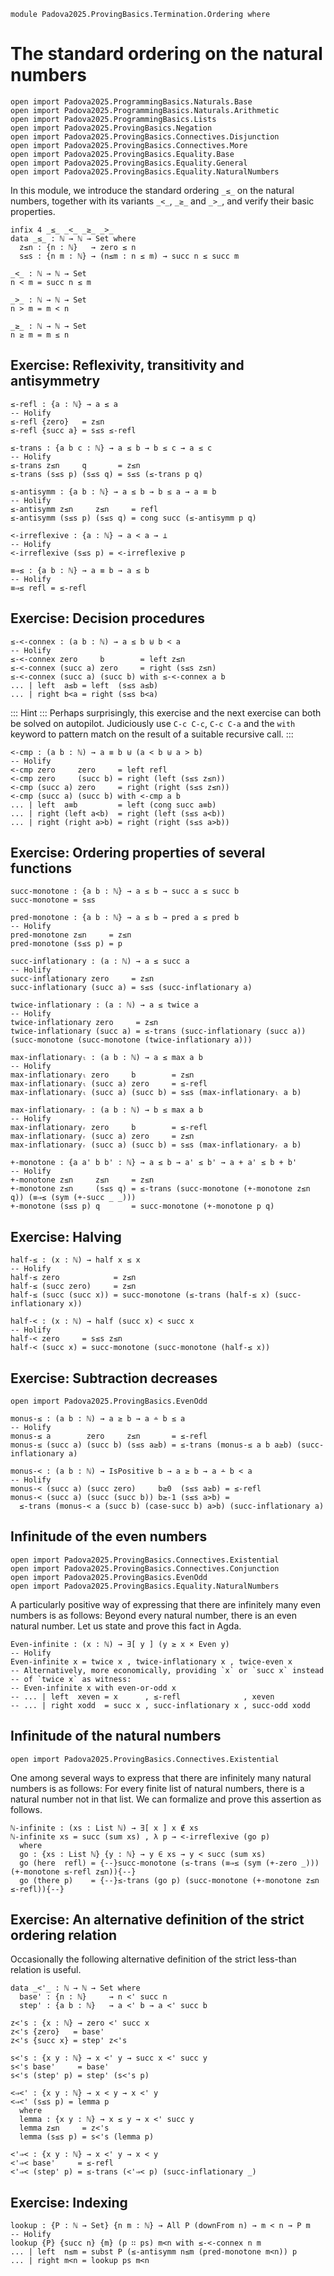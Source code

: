 ```
module Padova2025.ProvingBasics.Termination.Ordering where
```

# The standard ordering on the natural numbers

```
open import Padova2025.ProgrammingBasics.Naturals.Base
open import Padova2025.ProgrammingBasics.Naturals.Arithmetic
open import Padova2025.ProgrammingBasics.Lists
open import Padova2025.ProvingBasics.Negation
open import Padova2025.ProvingBasics.Connectives.Disjunction
open import Padova2025.ProvingBasics.Connectives.More
open import Padova2025.ProvingBasics.Equality.Base
open import Padova2025.ProvingBasics.Equality.General
open import Padova2025.ProvingBasics.Equality.NaturalNumbers
```

In this module, we introduce the standard ordering `_≤_` on the
natural numbers, together with its variants `_<_`, `_≥_` and `_>_`,
and verify their basic properties.

```
infix 4 _≤_ _<_ _≥_ _>_
data _≤_ : ℕ → ℕ → Set where
  z≤n : {n : ℕ}   → zero ≤ n
  s≤s : {n m : ℕ} → (n≤m : n ≤ m) → succ n ≤ succ m

_<_ : ℕ → ℕ → Set
n < m = succ n ≤ m

_>_ : ℕ → ℕ → Set
n > m = m < n

_≥_ : ℕ → ℕ → Set
n ≥ m = m ≤ n
```


## Exercise: Reflexivity, transitivity and antisymmetry

```
≤-refl : {a : ℕ} → a ≤ a
-- Holify
≤-refl {zero}   = z≤n
≤-refl {succ a} = s≤s ≤-refl
```

```
≤-trans : {a b c : ℕ} → a ≤ b → b ≤ c → a ≤ c
-- Holify
≤-trans z≤n     q       = z≤n
≤-trans (s≤s p) (s≤s q) = s≤s (≤-trans p q)
```

```
≤-antisymm : {a b : ℕ} → a ≤ b → b ≤ a → a ≡ b
-- Holify
≤-antisymm z≤n     z≤n     = refl
≤-antisymm (s≤s p) (s≤s q) = cong succ (≤-antisymm p q)
```

```
<-irreflexive : {a : ℕ} → a < a → ⊥
-- Holify
<-irreflexive (s≤s p) = <-irreflexive p
```

```
≡⇒≤ : {a b : ℕ} → a ≡ b → a ≤ b
-- Holify
≡⇒≤ refl = ≤-refl
```


## Exercise: Decision procedures

```
≤-<-connex : (a b : ℕ) → a ≤ b ⊎ b < a
-- Holify
≤-<-connex zero     b        = left z≤n
≤-<-connex (succ a) zero     = right (s≤s z≤n)
≤-<-connex (succ a) (succ b) with ≤-<-connex a b
... | left  a≤b = left  (s≤s a≤b)
... | right b<a = right (s≤s b<a)
```

::: Hint :::
Perhaps surprisingly, this exercise and the next exercise can both be
solved on autopilot. Judiciously use `C-c C-c`, `C-c C-a` and the
`with` keyword to pattern match on the result of a suitable recursive
call.
:::

```
<-cmp : (a b : ℕ) → a ≡ b ⊎ (a < b ⊎ a > b)
-- Holify
<-cmp zero     zero     = left refl
<-cmp zero     (succ b) = right (left (s≤s z≤n))
<-cmp (succ a) zero     = right (right (s≤s z≤n))
<-cmp (succ a) (succ b) with <-cmp a b
... | left  a≡b         = left (cong succ a≡b)
... | right (left a<b)  = right (left (s≤s a<b))
... | right (right a>b) = right (right (s≤s a>b))
```


## Exercise: Ordering properties of several functions

```
succ-monotone : {a b : ℕ} → a ≤ b → succ a ≤ succ b
succ-monotone = s≤s
```

```
pred-monotone : {a b : ℕ} → a ≤ b → pred a ≤ pred b
-- Holify
pred-monotone z≤n     = z≤n
pred-monotone (s≤s p) = p
```

```
succ-inflationary : (a : ℕ) → a ≤ succ a
-- Holify
succ-inflationary zero     = z≤n
succ-inflationary (succ a) = s≤s (succ-inflationary a)
```

```
twice-inflationary : (a : ℕ) → a ≤ twice a
-- Holify
twice-inflationary zero     = z≤n
twice-inflationary (succ a) = ≤-trans (succ-inflationary (succ a)) (succ-monotone (succ-monotone (twice-inflationary a)))
```

```
max-inflationaryₗ : (a b : ℕ) → a ≤ max a b
-- Holify
max-inflationaryₗ zero     b        = z≤n
max-inflationaryₗ (succ a) zero     = ≤-refl
max-inflationaryₗ (succ a) (succ b) = s≤s (max-inflationaryₗ a b)
```

```
max-inflationaryᵣ : (a b : ℕ) → b ≤ max a b
-- Holify
max-inflationaryᵣ zero     b        = ≤-refl
max-inflationaryᵣ (succ a) zero     = z≤n
max-inflationaryᵣ (succ a) (succ b) = s≤s (max-inflationaryᵣ a b)
```

```
+-monotone : {a a' b b' : ℕ} → a ≤ b → a' ≤ b' → a + a' ≤ b + b'
-- Holify
+-monotone z≤n     z≤n     = z≤n
+-monotone z≤n     (s≤s q) = ≤-trans (succ-monotone (+-monotone z≤n q)) (≡⇒≤ (sym (+-succ _ _)))
+-monotone (s≤s p) q       = succ-monotone (+-monotone p q)
```


## Exercise: Halving

```
half-≤ : (x : ℕ) → half x ≤ x
-- Holify
half-≤ zero            = z≤n
half-≤ (succ zero)     = z≤n
half-≤ (succ (succ x)) = succ-monotone (≤-trans (half-≤ x) (succ-inflationary x))
```

```
half-< : (x : ℕ) → half (succ x) < succ x
-- Holify
half-< zero     = s≤s z≤n
half-< (succ x) = succ-monotone (succ-monotone (half-≤ x))
```


## Exercise: Subtraction decreases

```
open import Padova2025.ProvingBasics.EvenOdd
```

```
monus-≤ : (a b : ℕ) → a ≥ b → a ∸ b ≤ a
-- Holify
monus-≤ a        zero     z≤n       = ≤-refl
monus-≤ (succ a) (succ b) (s≤s a≥b) = ≤-trans (monus-≤ a b a≥b) (succ-inflationary a)
```

```
monus-< : (a b : ℕ) → IsPositive b → a ≥ b → a ∸ b < a
-- Holify
monus-< (succ a) (succ zero)     b≥0  (s≤s a≥b) = ≤-refl
monus-< (succ a) (succ (succ b)) b≥-1 (s≤s a>b) =
  ≤-trans (monus-< a (succ b) (case-succ b) a>b) (succ-inflationary a)
```


## Infinitude of the even numbers

```
open import Padova2025.ProvingBasics.Connectives.Existential
open import Padova2025.ProvingBasics.Connectives.Conjunction
open import Padova2025.ProvingBasics.EvenOdd
open import Padova2025.ProvingBasics.Equality.NaturalNumbers
```

A particularly positive way of expressing that there are infinitely
many even numbers is as follows: Beyond every natural number, there is
an even natural number. Let us state and prove this fact in Agda.

```
Even-infinite : (x : ℕ) → ∃[ y ] (y ≥ x × Even y)
-- Holify
Even-infinite x = twice x , twice-inflationary x , twice-even x
-- Alternatively, more economically, providing `x` or `succ x` instead
-- of `twice x` as witness:
-- Even-infinite x with even-or-odd x
-- ... | left  xeven = x      , ≤-refl              , xeven
-- ... | right xodd  = succ x , succ-inflationary x , succ-odd xodd
```


## Infinitude of the natural numbers

```
open import Padova2025.ProvingBasics.Connectives.Existential
```

One among several ways to express that there are infinitely many
natural numbers is as follows: For every finite list of natural
numbers, there is a natural number not in that list. We can formalize
and prove this assertion as follows.

```
ℕ-infinite : (xs : List ℕ) → ∃[ x ] x ∉ xs
ℕ-infinite xs = succ (sum xs) , λ p → <-irreflexive (go p)
  where
  go : {xs : List ℕ} {y : ℕ} → y ∈ xs → y < succ (sum xs)
  go (here  refl) = {--}succ-monotone (≤-trans (≡⇒≤ (sym (+-zero _))) (+-monotone ≤-refl z≤n)){--}
  go (there p)    = {--}≤-trans (go p) (succ-monotone (+-monotone z≤n ≤-refl)){--}
```


## Exercise: An alternative definition of the strict ordering relation

Occasionally the following alternative definition of the strict
less-than relation is useful.

```
data _<'_ : ℕ → ℕ → Set where
  base' : {n : ℕ}     → n <' succ n
  step' : {a b : ℕ}   → a <' b → a <' succ b
```

```
z<'s : {x : ℕ} → zero <' succ x
z<'s {zero}   = base'
z<'s {succ x} = step' z<'s
```

```
s<'s : {x y : ℕ} → x <' y → succ x <' succ y
s<'s base'     = base'
s<'s (step' p) = step' (s<'s p)
```

```
<⇒<' : {x y : ℕ} → x < y → x <' y
<⇒<' (s≤s p) = lemma p
  where
  lemma : {x y : ℕ} → x ≤ y → x <' succ y
  lemma z≤n     = z<'s
  lemma (s≤s p) = s<'s (lemma p)
```

```
<'⇒< : {x y : ℕ} → x <' y → x < y
<'⇒< base'     = ≤-refl
<'⇒< (step' p) = ≤-trans (<'⇒< p) (succ-inflationary _)
```


## Exercise: Indexing

```
lookup : {P : ℕ → Set} {n m : ℕ} → All P (downFrom n) → m < n → P m
-- Holify
lookup {P} {succ n} {m} (p ∷ ps) m<n with ≤-<-connex n m
... | left  n≤m = subst P (≤-antisymm n≤m (pred-monotone m<n)) p
... | right m<n = lookup ps m<n
```
